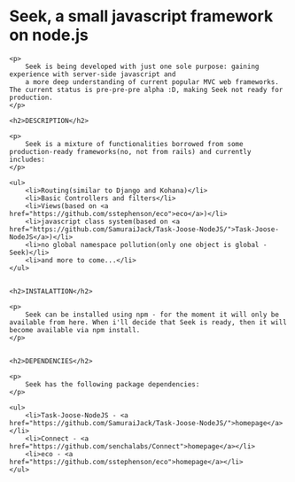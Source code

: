 <div class="wikistyle">
	<h1>Seek, a small javascript framework on node.js</h1>
	
	<p>
		Seek is being developed with just one sole purpose: gaining experience with server-side javascript and
		a more deep understanding of current popular MVC web frameworks. The current status is pre-pre-pre alpha :D, making Seek not ready for production.
	</p>
	
	<h2>DESCRIPTION</h2>
	
	<p>
		Seek is a mixture of functionalities borrowed from some production-ready frameworks(no, not from rails) and currently includes:
	</p>
	
	<ul>
		<li>Routing(similar to Django and Kohana)</li>
		<li>Basic Controllers and filters</li>
		<li>Views(based on <a href="https://github.com/sstephenson/eco">eco</a>)</li>
		<li>javascript class system(based on <a href="https://github.com/SamuraiJack/Task-Joose-NodeJS/">Task-Joose-NodeJS</a>)</li>
		<li>no global namespace pollution(only one object is global - Seek)</li>
		<li>and more to come...</li>
	</ul>
	
	
	<h2>INSTALATTION</h2>
	
	<p>
		Seek can be installed using npm - for the moment it will only be available from here. When i'll decide that Seek is ready, then it will become available via npm install.
	</p>
	
	
	<h2>DEPENDENCIES</h2>
	
	<p>
		Seek has the following package dependencies:
	</p>
	
	<ul>
		<li>Task-Joose-NodeJS - <a href="https://github.com/SamuraiJack/Task-Joose-NodeJS/">homepage</a></li>
		<li>Connect - <a href="https://github.com/senchalabs/Connect">homepage</a></li>
		<li>eco - <a href="https://github.com/sstephenson/eco">homepage</a></li>
	</ul>
</div>
